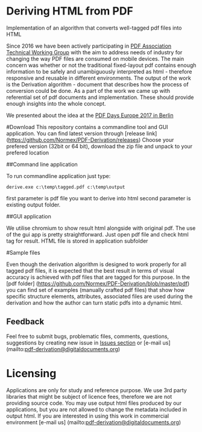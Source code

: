 # Deriving HTML from PDF

Implementation of an algorithm that converts well-tagged pdf files into HTML

Since 2016 we have been actively participating in [PDF Association Technical Working Group](https://www.pdfa.org/community/next-generation-pdf-technical-working-group/) with the aim to address needs of industry for changing the way PDF files are consumed on mobile devices. The main concern was whether or not the traditional fixed-layout pdf contains enough information to be safely and unambiguously interpreted as html - therefore responsive and reusable in different environments.
The output of the work is the Derivation algorithm - document that describes how the process of conversion could be done.
As a part of the work we came up with referential set of pdf documents and implementation. These should provide enough insights into the whole concept.

We presented about the idea at the [PDF Days Europe 2017 in Berlin](https://www.youtube.com/watch?v=cFr7SI8pMZk)

#Download
This repository contains a commandline tool and GUI application. You can find latest version through [release link] (https://github.com/Normex/PDF-Derivation/releases) 
Choose your prefered version (32bit or 64 bit), download the zip file and unpack to your prefered location

##Command line application

To run commandline application just type:

```batch
derive.exe c:\temp\tagged.pdf c:\temp\output
``` 
first parameter is pdf file you want to derive into html
second parameter is existing output folder.

##GUI application

We utilise chromium to show result html alongside with original pdf. The use of the gui app is pretty straightforward. Just open pdf file and check html tag for result. HTML file is stored in application subfolder

#Sample files

Even though the derivation algorithm is designed to work properly for all tagged pdf files, it is expected that the best result in terms of visual accuracy is achieved with pdf files that are tagged for this purpose. In the [pdf folder] (https://github.com/Normex/PDF-Derivation/blob/master/pdf) you can find set of examples (manually crafted pdf files) that show how specific structure elements, attributes, associated files are used during the derivation and how the author can turn static pdfs into a dynamic html. 

## Feedback

Feel free to submit bugs, problematic files, comments, questions, suggestions by creating new issue in [Issues section](https://github.com/Normex/PDF-Derivation/issues) or [e-mail us] (mailto:pdf-derivation@digitaldocuments.org) 

# Licensing

Applications are only for study and reference purpose.
We use 3rd party libraries that might be subject of licence fees, therefore we are not providing source code. 
You may use output html files produced by our applications, but you are not allowed to change the metadata included in output html.
If you are interested in using this work in commercial environment [e-mail us] (mailto:pdf-derivation@digitaldocuments.org)




